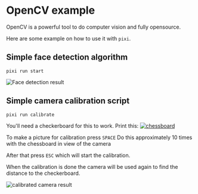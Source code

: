 # OpenCV example
OpenCV is a powerful tool to do computer vision and fully opensource.

Here are some example on how to use it with `pixi`.

## Simple face detection algorithm
```shell
pixi run start
```
![Face detection result](https://github.com/ruben-arts/pixi/assets/12893423/c0151496-caae-407c-9e90-0f71f3c19aa7)


## Simple camera calibration script
```shell
pixi run calibrate
```

You'll need a checkerboard for this to work.
Print this: [![chessboard](https://github.com/opencv/opencv/blob/4.x/doc/pattern.png?raw=true)](https://github.com/opencv/opencv/blob/4.x/doc/pattern.png)

To make a picture for calibration press `SPACE`
Do this approximately 10 times with the chessboard in view of the camera

After that press `ESC` which will start the calibration.

When the calibration is done the camera will be used again to find the distance to the checkerboard.

![calibrated camera result](https://github.com/ruben-arts/pixi/assets/12893423/f42825d7-5010-4805-9f6b-b02075395413)
